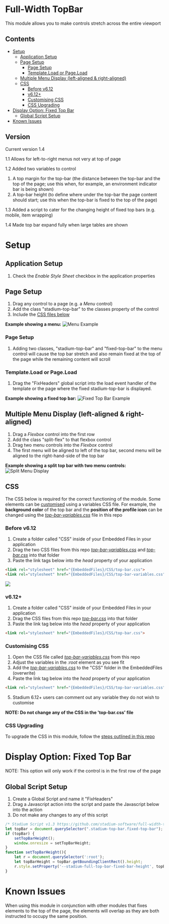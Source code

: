 # Full-Width TopBar <!-- omit in toc -->

This module allows you to make controls stretch across the entire viewport

## Contents <!-- omit in toc -->
- [Setup](#setup)
  - [Application Setup](#application-setup)
  - [Page Setup](#page-setup)
    - [Page Setup](#page-setup-1)
    - [Template.Load or Page.Load](#templateload-or-pageload)
  - [Multiple Menu Display (left-aligned \& right-aligned)](#multiple-menu-display-left-aligned--right-aligned)
  - [CSS](#css)
    - [Before v6.12](#before-v612)
    - [v6.12+](#v612)
    - [Customising CSS](#customising-css)
    - [CSS Upgrading](#css-upgrading)
- [Display Option: Fixed Top Bar](#display-option-fixed-top-bar)
  - [Global Script Setup](#global-script-setup)
- [Known Issues](#known-issues)

## Version 
Current version 1.4

1.1 Allows for left-to-right menus not very at top of page

1.2 Added two variables to control
1. A top margin for the top-bar (the distance between the top-bar and the top of the page; use this when, for example, an environment indicator bar is being shown)
2. A top-bar height (to define where under the top-bar the page content should start; use this when the top-bar is fixed to the top of the page)

1.3 Added a script to cater for the changing height of fixed top bars (e.g. mobile, item wrapping)

1.4 Made top bar expand fully when large tables are shown

# Setup

## Application Setup
1. Check the *Enable Style Sheet* checkbox in the application properties

## Page Setup
1. Drag any control to a page (e.g. a *Menu* control)
2. Add the class "stadium-top-bar" to the classes property of the control
3. Include the [CSS files below](#applying-the-css)

**Example showing a menu:**
![Menu Example](images/menu-view.png)

### Page Setup
1. Adding two classes, "stadium-top-bar" and "fixed-top-bar" to the menu control will cause the top bar stretch and also remain fixed at the top of the page while the remaining content will scroll

### Template.Load or Page.Load
1. Drag the "FixHeaders" global script into the load event handler of the template or the page where the fixed stadium-top-bar is displayed.

**Example showing a fixed top bar:**
![Fixed Top Bar Example](images/fixed-top-bar.gif)

## Multiple Menu Display (left-aligned & right-aligned)
1. Drag a *Flexbox* control into the first row
2. Add the class "split-flex" to that flexbox control
3. Drag two menu controls into the *Flexbox* control
4. The first menu will be aligned to left of the top bar, second menu will be aligned to the right-hand-side of the top bar

**Example showing a split top bar with two menu controls:**
![Split Menu Display](images/right-hand-menu.png)

## CSS
The CSS below is required for the correct functioning of the module. Some elements can be [customised](#customising-css) using a variables CSS file. For example, the **background color** of the top bar and the **position of the profile icon** can be changed using the [*top-bar-variables.css*](top-bar-variables.css) file in this repo

### Before v6.12
1. Create a folder called "CSS" inside of your Embedded Files in your application
2. Drag the two CSS files from this repo [*top-bar-variables.css*](top-bar-variables.css) and [*top-bar.css*](top-bar.css) into that folder
3. Paste the link tags below into the *head* property of your application
```html
<link rel="stylesheet" href="{EmbeddedFiles}/CSS/top-bar.css">
<link rel="stylesheet" href="{EmbeddedFiles}/CSS/top-bar-variables.css">
``` 

![](images/ApplicationHeadProp.png)

### v6.12+
1. Create a folder called "CSS" inside of your Embedded Files in your application
2. Drag the CSS files from this repo [*top-bar.css*](top-bar.css) into that folder
3. Paste the link tag below into the *head* property of your application
```html
<link rel="stylesheet" href="{EmbeddedFiles}/CSS/top-bar.css">
``` 

### Customising CSS
1. Open the CSS file called [*top-bar-variables.css*](top-bar-variables.css) from this repo
2. Adjust the variables in the *:root* element as you see fit
3. Add the [*top-bar-variables.css*](top-bar-variables.css) to the "CSS" folder in the EmbeddedFiles (overwrite)
4. Paste the link tag below into the *head* property of your application
```html
<link rel="stylesheet" href="{EmbeddedFiles}/CSS/top-bar-variables.css">
``` 
5. Stadium 6.12+ users can comment out any variable they do not wish to customise

**NOTE: Do not change any of the CSS in the 'top-bar.css' file**

### CSS Upgrading
To upgrade the CSS in this module, follow the [steps outlined in this repo](https://github.com/stadium-software/samples-upgrading)

# Display Option: Fixed Top Bar
NOTE: This option will only work if the control is in the first row of the page

## Global Script Setup
1. Create a Global Script and name it "FixHeaders"
2. Drag a Javascript action into the script and paste the Javascript below into the action
3. Do not make any changes to any of this script
```javascript
/* Stadium Script v1.3 https://github.com/stadium-software/full-width-top-bar */
let topBar = document.querySelector(".stadium-top-bar.fixed-top-bar");
if (topBar) {
    setTopBarHeight();
    window.onresize = setTopBarHeight;
}
function setTopBarHeight(){
    let r = document.querySelector(':root');
    let topBarHeight = topBar.getBoundingClientRect().height;
    r.style.setProperty('--stadium-full-top-bar-fixed-bar-height', topBarHeight + 'px');
}
```

# Known Issues
When using this module in conjunction with other modules that fixes elements to the top of the page, the elements will overlap as they are both instructed to occupy the same position. 